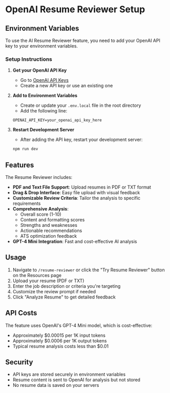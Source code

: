 # OpenAI Resume Reviewer Setup

## Environment Variables

To use the AI Resume Reviewer feature, you need to add your OpenAI API key to your environment variables.

### Setup Instructions

1. **Get your OpenAI API Key**
   - Go to [OpenAI API Keys](https://platform.openai.com/api-keys)
   - Create a new API key or use an existing one

2. **Add to Environment Variables**
   - Create or update your `.env.local` file in the root directory
   - Add the following line:
   ```
   OPENAI_API_KEY=your_openai_api_key_here
   ```

3. **Restart Development Server**
   - After adding the API key, restart your development server:
   ```bash
   npm run dev
   ```

## Features

The Resume Reviewer includes:

- **PDF and Text File Support**: Upload resumes in PDF or TXT format
- **Drag & Drop Interface**: Easy file upload with visual feedback
- **Customizable Review Criteria**: Tailor the analysis to specific requirements
- **Comprehensive Analysis**: 
  - Overall score (1-10)
  - Content and formatting scores
  - Strengths and weaknesses
  - Actionable recommendations
  - ATS optimization feedback
- **GPT-4 Mini Integration**: Fast and cost-effective AI analysis

## Usage

1. Navigate to `/resume-reviewer` or click the "Try Resume Reviewer" button on the Resources page
2. Upload your resume (PDF or TXT)
3. Enter the job description or criteria you're targeting
4. Customize the review prompt if needed
5. Click "Analyze Resume" to get detailed feedback

## API Costs

The feature uses OpenAI's GPT-4 Mini model, which is cost-effective:
- Approximately $0.00015 per 1K input tokens
- Approximately $0.0006 per 1K output tokens
- Typical resume analysis costs less than $0.01

## Security

- API keys are stored securely in environment variables
- Resume content is sent to OpenAI for analysis but not stored
- No resume data is saved on your servers 